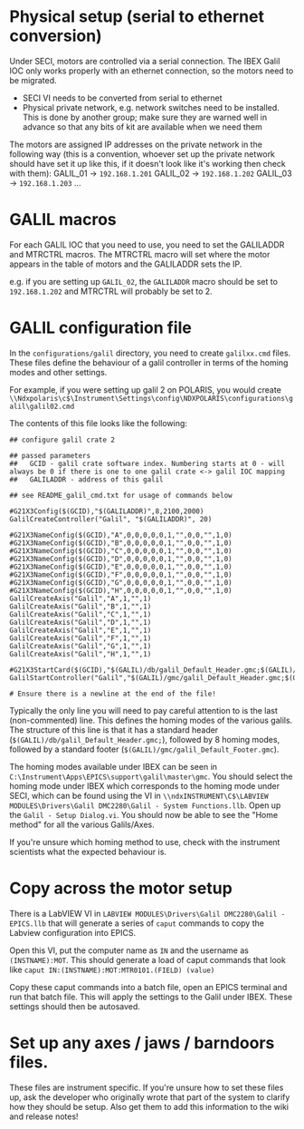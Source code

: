 # Physical setup (serial to ethernet conversion)

Under SECI, motors are controlled via a serial connection. The IBEX Galil IOC only works properly with an ethernet connection, so the motors need to be migrated.

- SECI VI needs to be converted from serial to ethernet
- Physical private network, e.g. network switches need to be installed. This is done by another group; make sure they are warned well in advance so that any bits of kit are available when we need them

The motors are assigned IP addresses on the private network in the following way (this is a convention, whoever set up the private network should have set it up like this, if it doesn't look like it's working then check with them):
GALIL_01 -> `192.168.1.201`
GALIL_02 -> `192.168.1.202`
GALIL_03 -> `192.168.1.203`
...

# GALIL macros

For each GALIL IOC that you need to use, you need to set the GALILADDR and MTRCTRL macros. The MTRCTRL macro will set where the motor appears in the table of motors and the GALILADDR sets the IP.

e.g. if you are setting up `GALIL_02`, the `GALILADDR` macro should be set to `192.168.1.202` and MTRCTRL will probably be set to 2.

# GALIL configuration file

In the `configurations/galil` directory, you need to create `galilxx.cmd` files. These files define the behaviour of a galil controller in terms of the homing modes and other settings.

For example, if you were setting up galil 2 on POLARIS, you would create `\\Ndxpolaris\c$\Instrument\Settings\config\NDXPOLARIS\configurations\galil\galil02.cmd`

The contents of this file looks like the following:

```
## configure galil crate 2 

## passed parameters
##   GCID - galil crate software index. Numbering starts at 0 - will always be 0 if there is one to one galil crate <-> galil IOC mapping  
##   GALILADDR - address of this galil

## see README_galil_cmd.txt for usage of commands below

#G21X3Config($(GCID),"$(GALILADDR)",8,2100,2000) 
GalilCreateController("Galil", "$(GALILADDR)", 20)

#G21X3NameConfig($(GCID),"A",0,0,0,0,0,1,"",0,0,"",1,0)
#G21X3NameConfig($(GCID),"B",0,0,0,0,0,1,"",0,0,"",1,0)
#G21X3NameConfig($(GCID),"C",0,0,0,0,0,1,"",0,0,"",1,0)
#G21X3NameConfig($(GCID),"D",0,0,0,0,0,1,"",0,0,"",1,0)
#G21X3NameConfig($(GCID),"E",0,0,0,0,0,1,"",0,0,"",1,0)
#G21X3NameConfig($(GCID),"F",0,0,0,0,0,1,"",0,0,"",1,0)
#G21X3NameConfig($(GCID),"G",0,0,0,0,0,1,"",0,0,"",1,0)
#G21X3NameConfig($(GCID),"H",0,0,0,0,0,1,"",0,0,"",1,0)
GalilCreateAxis("Galil","A",1,"",1)
GalilCreateAxis("Galil","B",1,"",1)
GalilCreateAxis("Galil","C",1,"",1)
GalilCreateAxis("Galil","D",1,"",1)
GalilCreateAxis("Galil","E",1,"",1)
GalilCreateAxis("Galil","F",1,"",1)
GalilCreateAxis("Galil","G",1,"",1)
GalilCreateAxis("Galil","H",1,"",1)

#G21X3StartCard($(GCID),"$(GALIL)/db/galil_Default_Header.gmc;$(GALIL)/db/galil_Home_ForwLimit.gmc!$(GALIL)/db/galil_Home_ForwLimit.gmc!$(GALIL)/db/galil_Home_ForwLimit.gmc!$(GALIL)/db/galil_Home_ForwLimit.gmc!$(GALIL)/db/galil_Home_ForwLimit.gmc!$(GALIL)/db/galil_Home_ForwLimit.gmc!$(GALIL)/db/galil_Home_ForwLimit.gmc!$(GALIL)/db/galil_Home_ForwLimit.gmc;$(GALIL)/db/galil_Default_Footer.gmc",0,0)
GalilStartController("Galil","$(GALIL)/gmc/galil_Default_Header.gmc;$(GALIL)/gmc/galil_Home_ForwLimit.gmc!$(GALIL)/gmc/galil_Home_ForwLimit.gmc!$(GALIL)/gmc/galil_Home_ForwLimit.gmc!$(GALIL)/gmc/galil_Home_ForwLimit.gmc!$(GALIL)/gmc/galil_Home_ForwLimit.gmc!$(GALIL)/gmc/galil_Home_ForwLimit.gmc!$(GALIL)/gmc/galil_Home_ForwLimit.gmc!$(GALIL)/gmc/galil_Home_ForwLimit.gmc;$(GALIL)/gmc/galil_Default_Footer.gmc",0,0,3)

# Ensure there is a newline at the end of the file!

```

Typically the only line you will need to pay careful attention to is the last (non-commented) line. This defines the homing modes of the various galils. The structure of this line is that it has a standard header (`$(GALIL)/db/galil_Default_Header.gmc;`), followed by 8 homing modes, followed by a standard footer (`$(GALIL)/gmc/galil_Default_Footer.gmc`).

The homing modes available under IBEX can be seen in `C:\Instrument\Apps\EPICS\support\galil\master\gmc`. You should select the homing mode under IBEX which corresponds to the homing mode under SECI, which can be found using the VI in `\\ndxINSTRUMENT\C$\LABVIEW MODULES\Drivers\Galil DMC2280\Galil - System Functions.llb`. Open up the `Galil - Setup Dialog.vi`. You should now be able to see the "Home method" for all the various Galils/Axes. 

If you're unsure which homing method to use, check with the instrument scientists what the expected behaviour is.

# Copy across the motor setup

There is a LabVIEW VI in `LABVIEW MODULES\Drivers\Galil DMC2280\Galil - EPICS.llb` that will generate a series of `caput` commands to copy the Labview configuration into EPICS.

Open this VI, put the computer name as `IN` and the username as `(INSTNAME):MOT`. This should generate a load of caput commands that look like `caput IN:(INSTNAME):MOT:MTR0101.(FIELD) (value)`

Copy these caput commands into a batch file, open an EPICS terminal and run that batch file. This will apply the settings to the Galil under IBEX. These settings should then be autosaved.

# Set up any axes / jaws / barndoors files.

These files are instrument specific. If you're unsure how to set these files up, ask the developer who originally wrote that part of the system to clarify how they should be setup. Also get them to add this information to the wiki and release notes!

